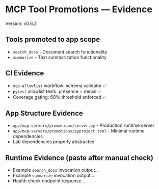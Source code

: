 # MCP Tool Promotions — Evidence

Version: v0.6.2

## Tools promoted to app scope

- `search_docs` - Document search functionality
- `summarize` - Text summarization functionality

## CI Evidence

- `mcp-allowlist` workflow: schema validator ✅
- `pytest` allowlist tests: presence + denial ✅
- Coverage gating: 68% threshold enforced ✅

## App Structure Evidence

- `app/mcp-servers/promotions/server.py` - Production runtime server
- `app/mcp-servers/promotions/pyproject.toml` - Minimal runtime dependencies
- Lab dependencies properly abstracted

## Runtime Evidence (paste after manual check)

- Example `search_docs` invocation output…
- Example `summarize` invocation output…
- Health check endpoint response…

